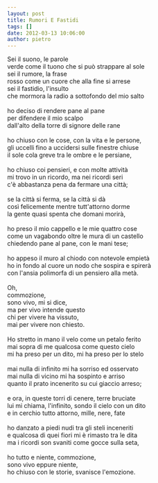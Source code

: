 ```yaml
---
layout: post
title: Rumori E Fastidi
tags: []
date: 2012-03-13 10:06:00
author: pietro
---
```

Sei il suono, le parole<br/>verde come il tuono che si può strappare al sole<br/>sei il rumore, la frase<br/>rosso come un cuore che alla fine si arrese<br/>sei il fastidio, l'insulto<br/>che mormora la radio a sottofondo del mio salto<br/><br/>ho deciso di rendere pane al pane<br/>per difendere il mio scalpo<br/>dall'alto della torre di signore delle rane<br/><br/>ho chiuso con le cose, con la vita e le persone,<br/>gli uccelli fino a uccidersi sulle finestre chiuse<br/>il sole cola greve tra le ombre e le persiane,<br/><br/>ho chiuso coi pensieri, e con molte attività<br/>mi trovo in un ricordo, ma nei ricordi seri<br/>c'è abbastanza pena da fermare una città;<br/><br/>se la città si ferma, se la città si dà<br/>così felicemente mentre tutt'attorno dorme<br/>la gente quasi spenta che domani morirà,<br/><br/>ho preso il mio cappello e le mie quattro cose<br/>come un vagabondo oltre le mura di un castello<br/>chiedendo pane al pane, con le mani tese;<br/><br/>ho appeso il muro al chiodo con notevole empietà<br/>ho in fondo al cuore un nodo&nbsp;che sospira e spirerà<br/>con l'ansia polimorfa di un pensiero alla metà.<br/><br/>Oh,<br/>commozione,<br/>sono vivo, mi si dice,<br/>ma per vivo intende questo<br/>chi per vivere ha vissuto,<br/>mai per vivere non chiesto.<br/><br/>Ho stretto in mano il velo come un petalo ferito<br/>mai sopra di me qualcosa come questo cielo<br/>mi ha preso per un dito, mi ha preso per lo stelo<br/><br/>mai nulla di infinito mi ha sorriso ed osservato<br/>mai nulla di vicino mi ha sospinto e arriso<br/>quanto il prato incenerito su cui giaccio arreso;<br/><br/>e ora, in queste torri di cenere, terre bruciate<br/>lui mi chiama, l'infinito, sondo il cielo con un dito<br/>e in cerchio tutto attorno, mille, nere, fate<br/><br/>ho danzato a piedi nudi tra gli steli inceneriti<br/>e qualcosa di quei fiori mi è rimasto tra le dita<br/>ma i ricordi son svaniti come gocce sulla seta,<br/><br/>ho tutto e niente, commozione,<br/>sono vivo eppure niente,<br/>ho chiuso con le storie, svanisce l'emozione.
